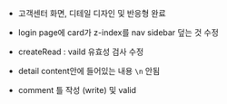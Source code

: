 - 고객센터 화면, 디테일 디자인 및 반응형 완료

- login page에 card가 z-index를 nav sidebar 덮는 것 수정

- createRead : vaild 유효성 검사 수정 

- detail content안에 들어있는 내용 `\n` 안됨
- comment 틀 작성 (write) 및 valid

